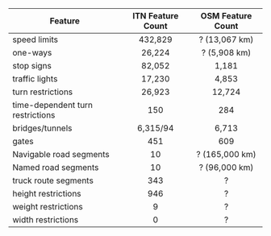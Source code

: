 | Feature | ITN Feature Count | OSM Feature Count
|----------|:------------------:|:------------------:|
|speed limits|432,829|? (13,067 km)
|one-ways|26,224|? (5,908 km)
|stop signs|82,052|1,181
|traffic lights|17,230|4,853
|turn restrictions|26,923|12,724
|time-dependent turn restrictions|150|284
|bridges/tunnels|6,315/94|6,713
|gates|451|609
|Navigable road segments|10| ? (165,000 km)
|Named road segments|10| ? (96,000 km)
|truck route segments|343|?
|height restrictions|946|?
|weight restrictions|9|?
|width restrictions|0|?
